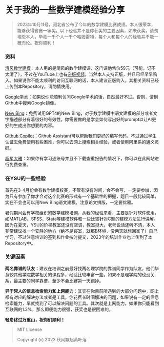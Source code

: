 # 关于我的一些数学建模经验分享
> 2023年10月11号，河北省公布了今年的数学建模比赛成绩。本人很荣幸，能够获得省赛一等奖。以下经验并不是你获奖的主要因素，如未获奖，请勿埋怨本人，毕竟一千个人一千个哈姆雷特，每个人和每个人的经验并不能一概而论。祝你顺利！

### 资料

[清风数学建模](https://www.youtube.com/playlist?list=PLvce_oy4ggsHzrmgBz8vwQqRmezDOzo1N)：本人用的是清风的数学建模课，这门课他售价59元（可能，记不太清了），不过在YouTube上也有[盗版视频](https://youtu.be/yYeSzjCcOFo?si=fTQGvjf5U6PcOu1o)。当然本人支持正版，并且已经早早购入。如果说你不能太顺利的访问互联网的话，本人建议正版购入。其相关资料已经上传到本Repository，请酌情使用。

[Google学术](https://scholar.google.com)：如果说你能顺利访问Google学术的话，自然最好不过。否则，请到Github中搜索Google镜像。

[New Bing](https://copilot.microsoft.com/)：免费试用GPT4的New Bing，对于数学建模中语文建模的部分或者文字描述部分有着很好的有效性。你需要做的是学会如何写出好的prompt以让AI更好的生成出你想要的内容。

[Github Copilot](https://github.com/features/copilot)：Github Assistant可以帮助我们更好的编写代码，不过通过学生认证去免费使用有些困难，你可以去网上搜索相关经验，或者使用阿里系的通义灵码。

[超星大雅](https://dsa.dayainfo.com/)：如果你有学习通账号并且不下载查重报告的情况下，你可以在此网站进行免费查重。

### 在YSU的一些经验

首先在3-4月份会有数学建模校赛，不管有没有时间，会不会写，一定要参加，因为只有参加了你才会对这个比赛的形式有一个基础性的把握，题目一般比较简单，实在不会也可以用New Bing语文建模，注意论文排版，一定要优雅。

暑假期间会有学校组织的数学建模培训，从我的经验来看，主要是针对软件使用，如MATLAB、SPSS、Stata等建模软件和一些比较针对C题的建模方法进行讲解。因为在夏天，YSU的阶梯教室还没有空调，教室挺大，老师说话还听不清，本人非常建议找一个安静的地方（绝不是寝室，就那B环境，没两天就想回家了）自己学习，不过注意培训的签到和作业按时提交，2023年的培训作业也上传到了本Repository中。

### 关键因素

**两名靠谱的队友**：建议在培训之前最好找两名理学院的靠谱同学作为队友，他们毕竟较其他学院数学相关的课程多，经验比较丰富一些。如果不是理学院的也没关系，最主要的同学靠谱，至少不会比赛第一天跑掉。

**异于常人的信息检索能力和上网能力**：其实在你目前所遇到的大部分问题中，网上都有对应的解决办法或者是工具。你花费长时间解决的问题，如果说有一定的信息检索能力，早就找到了可以解决问题的工具。其次就是上网能力，如果你只能看到互联网的1.3%，那么即便能力很强，获奖也是很困难的。

**轻舟终过万重山，祝你们顺利！**

> MIT License
>
> Copyright (c) 2023 秋风飘起黄叶落

